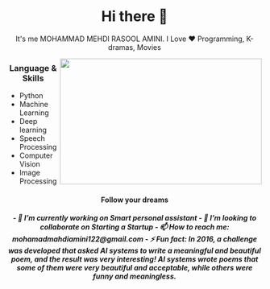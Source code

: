 <h1 align="center"> Hi there 👋 </h1>
<p align="center"> It's me MOHAMMAD MEHDI RASOOL AMINI. I Love ❤️ Programming, K-dramas, Movies</p>
<img align="right" src="https://sobhan.institute/wp-content/uploads/2022/10/14123444.jpg" height="250" width="400">

<h3 align="center"> Language & Skills </h3>

- Python
- Machine Learning
- Deep learning
- Speech Processing
- Computer Vision
- Image Processing

<h4 align="center">Follow your dreams</h4>

<h5 align="center">- 🔭 I’m currently working on Smart personal assistant
- 👯 I’m looking to collaborate on Starting a Startup
- 📫 How to reach me: mohamadmahdiamini122@gmail.com
- ⚡ Fun fact: In 2016, a challenge was developed that asked AI systems to write a meaningful and beautiful poem, and the result was very interesting! AI systems wrote poems that some of them were very beautiful and acceptable, while others were funny and meaningless.</h5>


